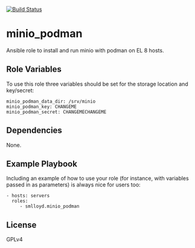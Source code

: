 [![Build Status](https://travis-ci.com/smlloyd/ansible-role-minio_podman.svg?branch=master)](https://travis-ci.com/smlloyd/ansible-role-minio_podman)

minio_podman
============

Ansible role to install and run minio with podman on EL 8 hosts.


Role Variables
--------------

To use this role three variables should be set for the storage location and key/secret:

    minio_podman_data_dir: /srv/minio
    minio_podman_key: CHANGEME
    minio_podman_secret: CHANGEMECHANGEME


Dependencies
------------

None.


Example Playbook
----------------

Including an example of how to use your role (for instance, with variables passed in as parameters) is always nice for users too:

    - hosts: servers
      roles:
         - smlloyd.minio_podman


License
-------

GPLv4
